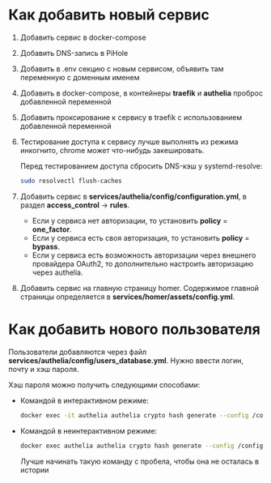 # Как добавить новый сервис

1. Добавить сервис в docker-compose
2. Добавить DNS-запись в PiHole
3. Добавить в .env секцию с новым сервисом, объявить там переменную с доменным именем
4. Добавить в docker-compose, в контейнеры **traefik** и **authelia** проброс добавленной
   переменной
5. Добавить проксирование к сервису в traefik с использованием добавленной переменной
6. Тестирование доступа к сервису лучше выполнять из режима инкогнито, chrome может что-нибудь
   закешировать.

   Перед тестированием доступа сбросить DNS-кэш у systemd-resolve:

   ```bash
   sudo resolvectl flush-caches
   ```

7. Добавить сервис в **services/authelia/config/configuration.yml**, в раздел
   **access_control** -> **rules**.

   - Если у сервиса нет авторизации, то установить **policy** = **one_factor**.
   - Если у сервиса есть своя авторизация, то установить **policy** = **bypass**.
   - Если у сервиса есть возможность авторизации через внешнего провайдера OAuth2, то
     дополнительно настроить авторизацию через authelia.

8. Добавить сервис на главную страницу homer. Содержимое главной страницы определяется в
   **services/homer/assets/config.yml**.


# Как добавить нового пользователя

Пользователи добавляются через файл **services/authelia/config/users_database.yml**.
Нужно ввести логин, почту и хэш пароля.

Хэш пароля можно получить следующими способами:

- Командой в интерактивном режиме:

  ```bash
  docker exec -it authelia authelia crypto hash generate --config /config/configuration.yaml
  ```

- Командой в неинтерактивном режиме:

  ```bash
  docker exec authelia authelia crypto hash generate --config /config/configuration.yaml --password "password"
  ```

  Лучше начинать такую команду с пробела, чтобы она не осталась в истории
